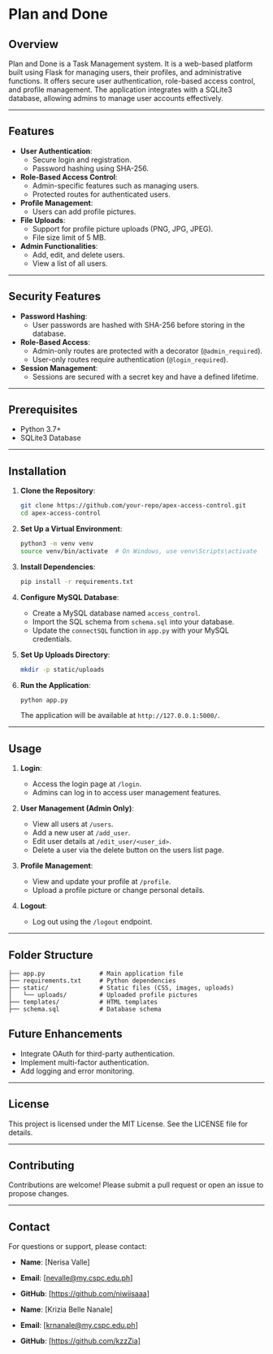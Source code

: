 # Plan and Done

## Overview
Plan and Done is a Task Management system. It is a web-based platform built using Flask for managing users, their profiles, and administrative functions. It offers secure user authentication, role-based access control, and profile management. The application integrates with a SQLite3 database, allowing admins to manage user accounts effectively.

---

## Features

- **User Authentication**:
  - Secure login and registration.
  - Password hashing using SHA-256.
- **Role-Based Access Control**:
  - Admin-specific features such as managing users.
  - Protected routes for authenticated users.
- **Profile Management**:
  - Users can add profile pictures.
- **File Uploads**:
  - Support for profile picture uploads (PNG, JPG, JPEG).
  - File size limit of 5 MB.
- **Admin Functionalities**:
  - Add, edit, and delete users.
  - View a list of all users.

---

## Security Features

- **Password Hashing**:
  - User passwords are hashed with SHA-256 before storing in the database.
- **Role-Based Access**:
  - Admin-only routes are protected with a decorator (`@admin_required`).
  - User-only routes require authentication (`@login_required`).
- **Session Management**:
  - Sessions are secured with a secret key and have a defined lifetime.

---

## Prerequisites

- Python 3.7+
- SQLite3 Database

---

## Installation

1. **Clone the Repository**:
   ```bash
   git clone https://github.com/your-repo/apex-access-control.git
   cd apex-access-control
   ```

2. **Set Up a Virtual Environment**:
   ```bash
   python3 -m venv venv
   source venv/bin/activate  # On Windows, use venv\Scripts\activate
   ```

3. **Install Dependencies**:
   ```bash
   pip install -r requirements.txt
   ```

4. **Configure MySQL Database**:
   - Create a MySQL database named `access_control`.
   - Import the SQL schema from `schema.sql` into your database.
   - Update the `connectSQL` function in `app.py` with your MySQL credentials.

5. **Set Up Uploads Directory**:
   ```bash
   mkdir -p static/uploads
   ```

6. **Run the Application**:
   ```bash
   python app.py
   ```
   The application will be available at `http://127.0.0.1:5000/`.

---

## Usage

1. **Login**:
   - Access the login page at `/login`.
   - Admins can log in to access user management features.

2. **User Management (Admin Only)**:
   - View all users at `/users`.
   - Add a new user at `/add_user`.
   - Edit user details at `/edit_user/<user_id>`.
   - Delete a user via the delete button on the users list page.

3. **Profile Management**:
   - View and update your profile at `/profile`.
   - Upload a profile picture or change personal details.

4. **Logout**:
   - Log out using the `/logout` endpoint.

---

## Folder Structure

```
├── app.py               # Main application file
├── requirements.txt     # Python dependencies
├── static/              # Static files (CSS, images, uploads)
│   └── uploads/         # Uploaded profile pictures
├── templates/           # HTML templates
├── schema.sql           # Database schema
```

## Future Enhancements

- Integrate OAuth for third-party authentication.
- Implement multi-factor authentication.
- Add logging and error monitoring.

---

## License

This project is licensed under the MIT License. See the LICENSE file for details.

---

## Contributing

Contributions are welcome! Please submit a pull request or open an issue to propose changes.

---

## Contact

For questions or support, please contact:

- **Name**: [Nerisa Valle]
- **Email**: [nevalle@my.cspc.edu.ph]
- **GitHub**: [https://github.com/niwiisaaa]

- **Name**: [Krizia Belle Nanale]
- **Email**: [krnanale@my.cspc.edu.ph]
- **GitHub**: [https://github.com/kzzZia]

